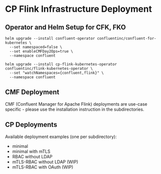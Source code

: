 # CP Flink Infrastructure Deployment

## Operator and Helm Setup for CFK, FKO
```shell
helm upgrade --install confluent-operator confluentinc/confluent-for-kubernetes \
  --set namespaced=false \
  --set enableCMFDay2Ops=true \
  --namespace confluent

helm upgrade --install cp-flink-kubernetes-operator confluentinc/flink-kubernetes-operator \
  --set "watchNamespaces={confluent,flink}" \
  --namespace confluent
```

## CMF Deployment
CMF (Confluent Manager for Apache Flink) deployments are use-case specific - please use the installation instruction in the subdirectories.

## CP Deployments
Available deployment examples (one per subdirectory):
* minimal
* minimal with mTLS
* RBAC without LDAP
* mTLS-RBAC without LDAP (WIP)
* mTLS-RBAC with OAuth (WIP)
